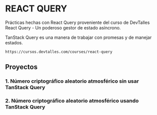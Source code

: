 # REACT QUERY

Prácticas hechas con React Query proveniente del curso de DevTalles React Query - Un poderoso gestor de estado asíncrono.

TanStack Query es una manera de trabajar con promesas y de manejar estados.

`https://cursos.devtalles.com/courses/react-query`

## Proyectos

### 1. Número criptográfico aleatorio atmosférico sin usar TanStack Query

### 2. Número criptográfico aleatorio atmosférico usando TanStack Query
